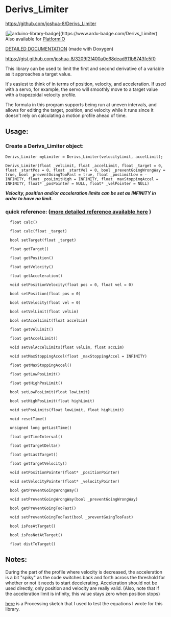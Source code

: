 # Derivs_Limiter

https://github.com/joshua-8/Derivs_Limiter

[![arduino-library-badge](https://www.ardu-badge.com/badge/Derivs_Limiter.svg?)](https://www.ardu-badge.com/Derivs_Limiter) Also available for [PlatformIO](https://platformio.org/lib/show/12113/Derivs_Limiter)

[DETAILED DOCUMENTATION](https://joshua-8.github.io/Derivs_Limiter/html/class_derivs___limiter.html) (made with Doxygen)

https://gist.github.com/joshua-8/3209f2f400a0e68dead911b8743fc5f0

This library can be used to limit the first and second derivative of a variable as it approaches a target value.

It's easiest to think of in terms of position, velocity, and acceleration. 
If used with a servo, for example, the servo will smoothly move to a target value with a trapezoidal velocity profile.

The formula in this program supports being run at uneven intervals, and allows for editing the target, position, and velocity while it runs since it doesn't rely on calculating a motion profile ahead of time.

## Usage:

### Create a Derivs_Limiter object:
`Derivs_Limiter myLimiter = Derivs_Limiter(velocityLimit, accelLimit);`

`Derivs_Limiter(float _velLimit, float _accelLimit, float _target = 0, float _startPos = 0, float _startVel = 0, bool _preventGoingWrongWay = true, bool _preventGoingTooFast = true, float _posLimitLow = -INFINITY, float _posLimitHigh = INFINITY, float _maxStoppingAccel = INFINITY, float* _posPointer = NULL, float* _velPointer = NULL)`

_**Velocity, position and/or acceleration limits can be set as INFINITY in order to have no limit.**_

### quick reference: ([more detailed reference available here](https://joshua-8.github.io/Derivs_Limiter/html/class_derivs___limiter.html) )

  `  float calc()`  

  `  float calc(float _target)`  

  `  bool setTarget(float _target)`  

  `  float getTarget()`  

  `  float getPosition()`  

  `  float getVelocity()`  

  `  float getAcceleration()`

  `  void setPositionVelocity(float pos = 0, float vel = 0)`  

  `  bool setPosition(float pos = 0)`  

  `  bool setVelocity(float vel = 0)`  

  `  bool setVelLimit(float velLim)`  

  `  bool setAccelLimit(float accelLim)`  

  `  float getVelLimit()`  

  `  float getAccelLimit()`  

  `  void setVelAccelLimits(float velLim, float accLim)`    

  `  void setMaxStoppingAccel(float _maxStoppingAccel = INFINITY)`  

  `  float getMaxStoppingAccel()`  

  `  float getLowPosLimit()`  

  `  float getHighPosLimit()`  

  `  bool setLowPosLimit(float lowLimit)`  

  `  bool setHighPosLimit(float highLimit)`  

  `  void setPosLimits(float lowLimit, float highLimit)`  

  `  void resetTime()`  

  `  unsigned long getLastTime()`  

  `  float getTimeInterval()`  

  `  float getTargetDelta()`  

  `  float getLastTarget()`  

  `  float getTargetVelocity()`  

  `  void setPositionPointer(float* _positionPointer)`  

  `  void setVelocityPointer(float* _velocityPointer)`  

  `  bool getPreventGoingWrongWay()`  

  `  void setPreventGoingWrongWay(bool _preventGoingWrongWay)`  

  `  bool getPreventGoingTooFast()`  

  `  void setPreventGoingTooFast(bool _preventGoingTooFast)`  

  `  bool isPosAtTarget()`  

  `  bool isPosNotAtTarget()`  

  `  float distToTarget()`  
 

## Notes:

During the part of the profile where velocity is decreased, the acceleration is a bit "spiky" as the code switches back and forth across the threshold for whether or not it needs to start decelerating. Acceleration should not be used directly, only position and velocity are really valid. (Also, note that if the acceleration limit is infinity, this value stays zero when position stops)

[here](https://gist.github.com/joshua-8/3209f2f400a0e68dead911b8743fc5f0) is a Processing sketch that I used to test the equations I wrote for this library.

